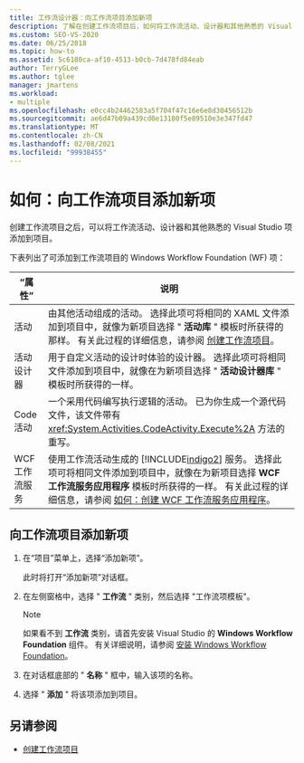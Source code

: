 ```yaml
---
title: 工作流设计器：向工作流项目添加新项
description: 了解在创建工作流项目后，如何将工作流活动、设计器和其他熟悉的 Visual Studio 项添加到项目。
ms.custom: SEO-VS-2020
ms.date: 06/25/2018
ms.topic: how-to
ms.assetid: 5c6180ca-af10-4513-b0cb-7d478fd84eab
author: TerryGLee
ms.author: tglee
manager: jmartens
ms.workload:
- multiple
ms.openlocfilehash: e0cc4b24462583a5f704f47c16e6e8d30456512b
ms.sourcegitcommit: ae6d47b09a439cd0e13180f5e89510e3e347fd47
ms.translationtype: MT
ms.contentlocale: zh-CN
ms.lasthandoff: 02/08/2021
ms.locfileid: "99938455"
---
```

# <a name="how-to-add-a-new-item-to-a-workflow-project"></a>如何：向工作流项目添加新项

创建工作流项目之后，可以将工作流活动、设计器和其他熟悉的 Visual Studio 项添加到项目。

下表列出了可添加到工作流项目的 Windows Workflow Foundation (WF) 项：

| “属性” | 说明 |
|-| - |
| 活动 | 由其他活动组成的活动。 选择此项可将相同的 XAML 文件添加到项目中，就像为新项目选择 " **活动库** " 模板时所获得的那样。 有关此过程的详细信息，请参阅 [创建工作流项目](creating-a-workflow-project.md)。 |
| 活动设计器 | 用于自定义活动的设计时体验的设计器。 选择此项可将相同文件添加到项目中，就像在为新项目选择 " **活动设计器库** " 模板时所获得的一样。 |
| Code 活动 | 一个采用代码编写执行逻辑的活动。 已为你生成一个源代码文件，该文件带有 <xref:System.Activities.CodeActivity.Execute%2A> 方法的重写。 |
| WCF 工作流服务 | 使用工作流活动生成的 [!INCLUDE[indigo2](../workflow-designer/includes/indigo2_md.md)] 服务。 选择此项可将相同文件添加到项目中，就像在为新项目选择 **WCF 工作流服务应用程序** 模板时所获得的一样。 有关此过程的详细信息，请参阅 [如何：创建 WCF 工作流服务应用程序](creating-a-workflow-project.md)。 |

## <a name="to-add-a-new-item-to-a-workflow-project"></a>向工作流项目添加新项

1. 在“项目”菜单上，选择“添加新项”。

   此时将打开“添加新项”对话框。

1. 在左侧窗格中，选择 " **工作流** " 类别，然后选择 "工作流项模板"。

   > [!NOTE]
   > 如果看不到 **工作流** 类别，请首先安装 Visual Studio 的 **Windows Workflow Foundation** 组件。 有关详细说明，请参阅 [安装 Windows Workflow Foundation](developing-applications-with-the-workflow-designer.md#install-windows-workflow-foundation)。

1. 在对话框底部的 " **名称** " 框中，输入该项的名称。

1. 选择 " **添加** " 将该项添加到项目。

## <a name="see-also"></a>另请参阅

- [创建工作流项目](../workflow-designer/creating-a-workflow-project.md)
